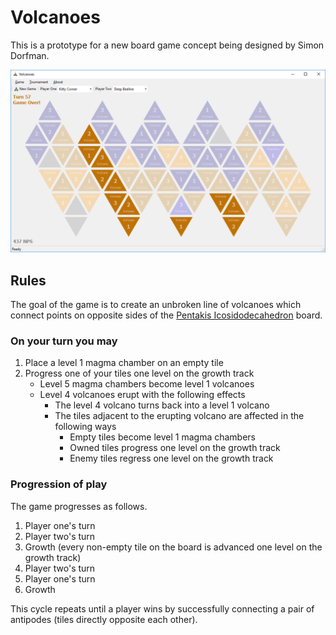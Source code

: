 # Volcanoes
This is a prototype for a new board game concept being designed by Simon Dorfman.

![Board Concept](Concept/z-history-20181221.png)

## Rules
The goal of the game is to create an unbroken line of volcanoes which connect points on 
opposite sides of the [Pentakis Icosidodecahedron](https://en.wikipedia.org/wiki/Pentakis_icosidodecahedron) board.

### On your turn you may
1. Place a level 1 magma chamber on an empty tile
2. Progress one of your tiles one level on the growth track
   * Level 5 magma chambers become level 1 volcanoes
   * Level 4 volcanoes erupt with the following effects
      * The level 4 volcano turns back into a level 1 volcano
      * The tiles adjacent to the erupting volcano are affected in the following ways
         * Empty tiles become level 1 magma chambers
         * Owned tiles progress one level on the growth track
         * Enemy tiles regress one level on the growth track

### Progression of play
The game progresses as follows.

1. Player one's turn
2. Player two's turn
3. Growth (every non-empty tile on the board is advanced one level on the growth track)
4. Player two's turn
5. Player one's turn
6. Growth

This cycle repeats until a player wins by successfully connecting a pair of antipodes (tiles directly opposite each other). 